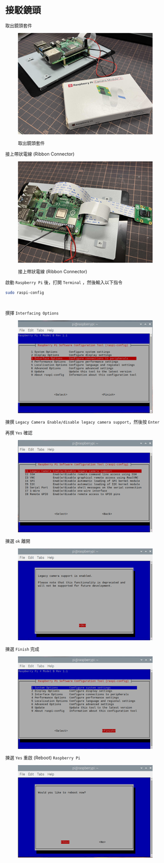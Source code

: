 # 接駁鏡頭

取出鏡頭套件

<figure><img src="../.gitbook/assets/IMG_1020.jpeg" alt=""><figcaption><p>取出鏡頭套件</p></figcaption></figure>

接上帶狀電線 (Ribbon Connector)

<figure><img src="../.gitbook/assets/IMG_1021.jpeg" alt=""><figcaption><p>接上帶狀電線 (Ribbon Connector)</p></figcaption></figure>

啟動 `Raspberry Pi` 後，打開 `Terminal` ，然後輸入以下指令

```bash
sudo raspi-config
```

<figure><img src="../.gitbook/assets/terminal.png" alt=""><figcaption></figcaption></figure>

撰擇 `Interfacing Options`

<figure><img src="../.gitbook/assets/interface-options.png" alt=""><figcaption></figcaption></figure>

㨂撰 `Legacy Camera Enable/disable legacy camera support`，然後按 `Enter`

再撰 `Yes` 確認

<figure><img src="../.gitbook/assets/enable-legacy.png" alt=""><figcaption></figcaption></figure>

㨂選 `ok` 離開&#x20;

<figure><img src="../.gitbook/assets/ok.png" alt=""><figcaption></figcaption></figure>

㨂選 `Finish` 完成

<figure><img src="../.gitbook/assets/finish.png" alt=""><figcaption></figcaption></figure>

揀選 `Yes` 重啟 (Reboot) `Raspberry Pi`&#x20;

<figure><img src="../.gitbook/assets/reboot.png" alt=""><figcaption></figcaption></figure>
